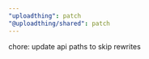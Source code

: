 ```yaml
---
"uploadthing": patch
"@uploadthing/shared": patch
---
```


chore: update api paths to skip rewrites
